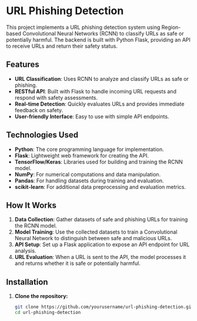# URL Phishing Detection

This project implements a URL phishing detection system using Region-based Convolutional Neural Networks (RCNN) to classify URLs as safe or potentially harmful. The backend is built with Python Flask, providing an API to receive URLs and return their safety status.


## Features

- **URL Classification**: Uses RCNN to analyze and classify URLs as safe or phishing.
- **RESTful API**: Built with Flask to handle incoming URL requests and respond with safety assessments.
- **Real-time Detection**: Quickly evaluates URLs and provides immediate feedback on safety.
- **User-friendly Interface**: Easy to use with simple API endpoints.

## Technologies Used

- **Python**: The core programming language for implementation.
- **Flask**: Lightweight web framework for creating the API.
- **TensorFlow/Keras**: Libraries used for building and training the RCNN model.
- **NumPy**: For numerical computations and data manipulation.
- **Pandas**: For handling datasets during training and evaluation.
- **scikit-learn**: For additional data preprocessing and evaluation metrics.

## How It Works

1. **Data Collection**: Gather datasets of safe and phishing URLs for training the RCNN model.
2. **Model Training**: Use the collected datasets to train a Convolutional Neural Network to distinguish between safe and malicious URLs.
3. **API Setup**: Set up a Flask application to expose an API endpoint for URL analysis.
4. **URL Evaluation**: When a URL is sent to the API, the model processes it and returns whether it is safe or potentially harmful.

## Installation

1. **Clone the repository:**
   ```bash
   git clone https://github.com/yourusername/url-phishing-detection.git
   cd url-phishing-detection


